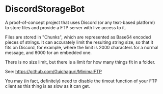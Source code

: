 # DiscordStorageBot

A proof-of-concept project that uses Discord (or any text-based platform) to store files and provide a FTP server with live access to it.

Files are stored in "Chunks", which are represented as Base64 encoded pieces of strings. It can accurately limit the resulting string size, so that it fits on Discord, for example, where the limit is 2000 characters for a normal message, and 6000 for an embedded one.

There is no size limit, but there is a limit for how many things fit in a folder.

See: https://github.com/Guichaguri/MinimalFTP

You may (in fact, definitely) need to disable the timout function of your FTP client as this thing is as slow as it can get.
